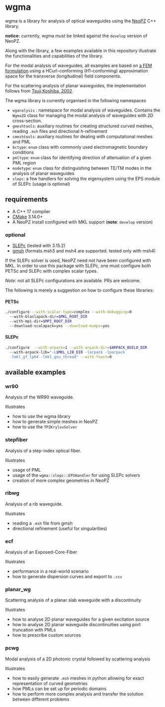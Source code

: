 # wgma

wgma is a library for analysis of optical waveguides using the 
[NeoPZ](https://github.com/labmec/neopz) C++ library.

**notice:** currently, wgma must be linked against the `develop` version of NeoPZ.

Along with the library, a few examples available in this repository illustrate the
functionalities and capabilities of the library. 

For the modal analysis of waveguides, all examples are based on 
[a FEM formulation](http://labmec.github.io/neopz/material/availablemats.html#modal-analysis-of-waveguides) 
using a HCurl-conforming (H1-conforming) approximation space for the
transverse (longitudinal) field components.

For the scattering analysis of planar waveguides, the implementation follows from
[Tsuji,Koshiba, 2002](http://opg.optica.org/jlt/abstract.cfm?URI=jlt-20-3-463).

The wgma library is currently organised in the following namespaces

- `wganalysis` : namespace for modal analysis of waveguides. 
  Contains the `Wgma2D` class for managing the modal analysis
of waveguides with 2D cross-section.
- `gmeshtools`: auxiliary routines for creating structured curved meshes, reading `.msh`
files and directional *h*-refinement
- `cmeshtools`: auxiliary routines for dealing with computational meshes and PML
- `bctype`: `enum` class with commonly used electromagnetic boundary conditions
- `pmltype`: `enum` class for identifying direction of attenuation of a given PML region
- `modetype`: `enum` class for distinguishing between TE/TM modes in the analysis of
planar waveguides
- `slepc`: a few handlers for solving the eigensystem using the EPS module of SLEPc (usage is optional)

## requirements
- A C++ 17 compiler
- [CMake](https://cmake.org/download/) 3.14.0+
- A NeoPZ install configured with MKL support (**note**: `develop` version)
### optional
- [SLEPc](https://slepc.upv.es) (tested with 3.15.2)
- [gmsh](https://gmsh.info) (formats msh3 and msh4 are supported. tested only with msh4)

If the SLEPc solver is used, NeoPZ need not have been configured with MKL.
In order to use this package with SLEPc, one must configure both PETSc and SLEPc 
with complex scalar types. 

*Note*: not all SLEPc configurations are available. PRs are welcome.

The following is merely a suggestion on how to configure these libraries:


#### PETSc
```sh
./configure --with-scalar-type=complex --with-debugging=0 
  --with-blaslapack-dir=$MKL_ROOT_DIR 
  --with-mpi-dir=$MPI_ROOT_DIR 
  --download-scalapack=yes --download-mumps=yes
```

#### SLEPc
```sh
./configure  --with-arpack=1 --with-arpack-dir=$ARPACK_BUILD_DIR
  --with-arpack-lib="-L$MKL_LIB_DIR -larpack -lparpack 
  -lmkl_gf_lp64 -lmkl_gnu_thread" --with-feast=0
```

## available examples

### wr90

Analysis of the WR90 waveguide. 

Illustrates
- how to use the wgma library
- how to generate simple meshes in NeoPZ
- how to use the `TPZKrylovSolver`

### stepfiber

Analysis of a step-index optical fiber. 

Illustrates 
- usage of PML
- usage of the `wgma::slepc::EPSHandler` for using SLEPc solvers
- creation of more complex geometries in NeoPZ

### ribwg

Analysis of a rib waveguide.

Illustrates
- reading a `.msh` file from gmsh
- directional refinement (useful for singularities)


### ecf

Analysis of an Exposed-Core-Fiber

Illustrates
- performance in a real-world scenario
- how to generate dispersion curves and export to `.csv`

### planar_wg

Scattering analysis of a planar slab waveguide with a discontinuity

Illustrates
- how to analyse 2D planar waveguides for a given excitation source
- how to analyse 2D planar waveguide discontinuities using port truncation with PMLs
- how to prescribe custom sources

### pcwg

Modal analysis of a 2D photonic crystal followed by scattering analysis

Illustrates
- how to easily generate `.msh` meshes in python allowing for exact representation 
of curved geometries
- how PMLs can be set up for periodic domains
- how to perform more complex analysis and transfer the solution between different 
problems